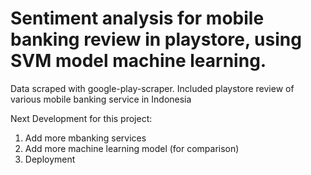 # Sentiment analysis for mobile banking review in playstore, using SVM model machine learning.
Data scraped with google-play-scraper. Included playstore review of various mobile banking service in Indonesia

Next Development for this project:
1. Add more mbanking services
2. Add more machine learning model (for comparison)
3. Deployment
